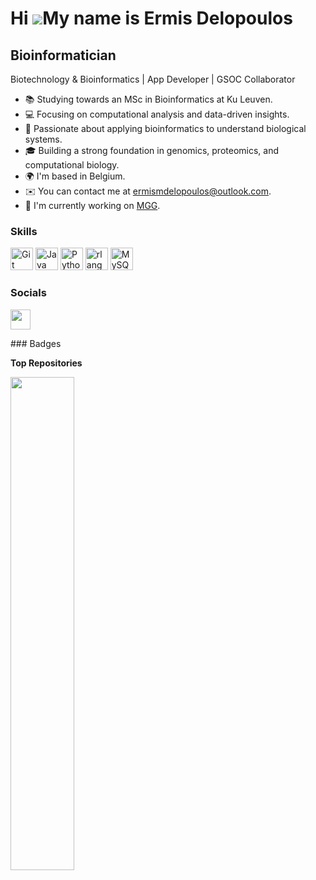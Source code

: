 Hi ![](https://user-images.githubusercontent.com/18350557/176309783-0785949b-9127-417c-8b55-ab5a4333674e.gif)My name is Ermis Delopoulos
========================================================================================================================================

Bioinformatician
----------------

Biotechnology & Bioinformatics | App Developer | GSOC Collaborator

* 📚  Studying towards an MSc in Bioinformatics at Ku Leuven.
* 💻 Focusing on computational analysis and data-driven insights.
* 🔬 Passionate about applying bioinformatics to understand biological systems.
* 🎓 Building a strong foundation in genomics, proteomics, and computational biology.
* 🌍  I'm based in Belgium.
* ✉️  You can contact me at [ermismdelopoulos@outlook.com](mailto:ermismdelopoulos@outlook.com).
* 🚀  I'm currently working on [MGG](http://ermismd.github.io/MGG/).

### Skills

<p align="left">
<a href="https://git-scm.com/" target="_blank" rel="noreferrer"><img src="https://raw.githubusercontent.com/danielcranney/readme-generator/main/public/icons/skills/git-colored.svg" width="36" height="36" alt="Git" /></a>
<a href="https://www.oracle.com/java/" target="_blank" rel="noreferrer"><img src="https://raw.githubusercontent.com/danielcranney/readme-generator/main/public/icons/skills/java-colored.svg" width="36" height="36" alt="Java" /></a>
<a href="https://www.python.org/" target="_blank" rel="noreferrer"><img src="https://raw.githubusercontent.com/danielcranney/readme-generator/main/public/icons/skills/python-colored.svg" width="36" height="36" alt="Python" /></a>
<a href="https://www.r-project.org/" target="_blank" rel="noreferrer"><img src="https://raw.githubusercontent.com/danielcranney/readme-generator/main/public/icons/skills/rlang-colored.svg" width="36" height="36" alt="rlang" /></a>
<a href="https://www.mysql.com/" target="_blank" rel="noreferrer"><img src="https://raw.githubusercontent.com/danielcranney/readme-generator/main/public/icons/skills/mysql-colored.svg" width="36" height="36" alt="MySQL" /></a>
</p>

### Socials

<p align="left"> <a href="https://www.github.com/ermismd" target="_blank" rel="noreferrer"><img src="https://raw.githubusercontent.com/danielcranney/readme-generator/main/public/icons/socials/github.svg" width="32" height="32" /></a></p>
### Badges

<b>Top Repositories</b>

<div width="100%" align="center"><a href="https://github.com/ermismd/MGG" align="left"><img align="left" width="45%" src="https://github-readme-stats.vercel.app/api/pin/?username=ermismd&repo=MGG&title_color=0891b2&text_color=ffffff&icon_color=0891b2&bg_color=1c1917&hide_border=true&locale=en" /></a></div><br /><br /><br /><br /><br /><br /><br />


<!--
**ermismd/ermismd** is a ✨ _special_ ✨ repository because its `README.md` (this file) appears on your GitHub profile.

Here are some ideas to get you started:

<b>My GitHub Stats</b>

<a href="http://www.github.com/ermismd"><img src="https://github-readme-stats.vercel.app/api?username=ermismd&show_icons=true&hide=&count_private=true&title_color=0891b2&text_color=ffffff&icon_color=0891b2&bg_color=1c1917&hide_border=true&show_icons=true" alt="ermismd's GitHub stats" /></a>

- 🔭 I’m currently working on ...
- 🌱 I’m currently learning ...
- 👯 I’m looking to collaborate on ...
- 🤔 I’m looking for help with ...
- 💬 Ask me about ...
- 📫 How to reach me: ...
- 😄 Pronouns: ...
- ⚡ Fun fact: ...
-->
